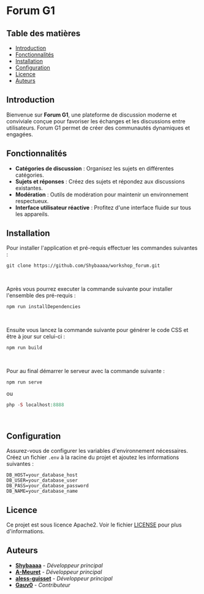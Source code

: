 # Forum G1

## Table des matières
- [Introduction](#introduction)
- [Fonctionnalités](#fonctionnalités)
- [Installation](#installation)
- [Configuration](#configuration)
- [Licence](#licence)
- [Auteurs](#auteurs)

## Introduction

Bienvenue sur **Forum G1**, une plateforme de discussion moderne et conviviale conçue pour favoriser les échanges et les discussions entre utilisateurs. Forum G1 permet de créer des communautés dynamiques et engagées.

## Fonctionnalités

- **Catégories de discussion** : Organisez les sujets en différentes catégories.
- **Sujets et réponses** : Créez des sujets et répondez aux discussions existantes.
- **Modération** : Outils de modération pour maintenir un environnement respectueux.
- **Interface utilisateur réactive** : Profitez d'une interface fluide sur tous les appareils.

## Installation
Pour installer l'application et pré-requis effectuer les commandes suivantes :
```git
git clone https://github.com/Shybaaaa/workshop_forum.git
```

<br/>

Après vous pourrez executer la commande suivante pour installer l'ensemble des pré-requis :
```node
npm run installDependencies
```

<br/>

Ensuite vous lancez la commande suivante pour générer le code CSS et être à jour sur celui-ci :
```node
npm run build
```

<br/>

Pour au final démarrer le serveur avec la commande suivante : 
```node
npm run serve
```
ou
```php
php -S localhost:8888
```

<br/>

## Configuration

Assurez-vous de configurer les variables d'environnement nécessaires. Créez un fichier `.env` à la racine du projet et ajoutez les informations suivantes :

```plaintext
DB_HOST=your_database_host
DB_USER=your_database_user
DB_PASS=your_database_password
DB_NAME=your_database_name
```

## Licence

Ce projet est sous licence Apache2. Voir le fichier [LICENSE](LICENSE) pour plus d'informations.

## Auteurs

- [**Shybaaaa**](https://github.com/shybaaaa) - *Développeur principal*
- [**A-Meuret**](https://github.com/A-Meuret) - *Développeur principal*
- [**aless-guisset**](https://github.com/aless-guisset) - *Développeur principal*
- [**Gauv0**](https://github.com/gauv0) - *Contributeur*
